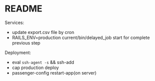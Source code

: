 # README

Services:
* update export.csv file by cron
* RAILS_ENV=production current/bin/delayed_job start for complete previous step

Deployment:
* eval `ssh-agent -s` && ssh-add
* cap production deploy
* passenger-config restart-app(on server)
